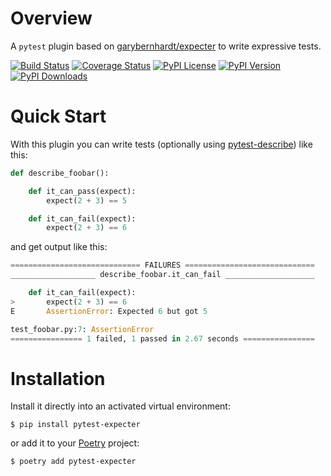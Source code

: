 # Overview

A `pytest` plugin based on [garybernhardt/expecter](https://github.com/garybernhardt/expecter) to write expressive tests.

[![Build Status](https://img.shields.io/travis/jacebrowning/pytest-expecter/develop.svg?label=unix)](https://travis-ci.org/jacebrowning/pytest-expecter)
[![Coverage Status](https://img.shields.io/coveralls/jacebrowning/pytest-expecter/develop.svg)](https://coveralls.io/r/jacebrowning/pytest-expecter)
[![PyPI License](https://img.shields.io/pypi/l/pytest-expecter.svg)](https://pypi.org/project/pytest-expecter)
[![PyPI Version](https://img.shields.io/pypi/v/pytest-expecter.svg)](https://pypi.org/project/pytest-expecter)
[![PyPI Downloads](https://img.shields.io/pypi/dm/pytest-expecter.svg?color=orange)](https://pypistats.org/packages/pytest-expecter)

# Quick Start

With this plugin you can write tests (optionally using [pytest-describe](https://github.com/pytest-dev/pytest-describe)) like this:

```python
def describe_foobar():

    def it_can_pass(expect):
        expect(2 + 3) == 5

    def it_can_fail(expect):
        expect(2 + 3) == 6
```

and get output like this:

```python
============================= FAILURES =============================
___________________ describe_foobar.it_can_fail ____________________

    def it_can_fail(expect):
>       expect(2 + 3) == 6
E       AssertionError: Expected 6 but got 5

test_foobar.py:7: AssertionError
================ 1 failed, 1 passed in 2.67 seconds ================
```

# Installation

Install it directly into an activated virtual environment:

```
$ pip install pytest-expecter
```

or add it to your [Poetry](https://python-poetry.org/docs/) project:

```
$ poetry add pytest-expecter
```
